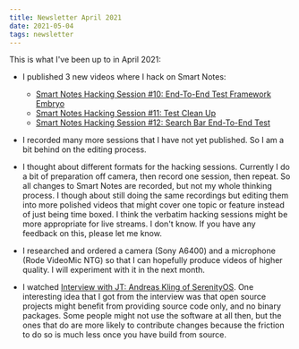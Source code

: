 ```yaml
---
title: Newsletter April 2021
date: 2021-05-04
tags: newsletter
---
```


This is what I've been up to in April 2021:

* I published 3 new videos where I hack on Smart Notes:

    * [Smart Notes Hacking Session #10: End-To-End Test Framework Embryo](https://youtu.be/v0a904NB7Sc)
    * [Smart Notes Hacking Session #11: Test Clean Up](https://youtu.be/nIfk5zxGyB0)
    * [Smart Notes Hacking Session #12: Search Bar End-To-End Test](https://youtu.be/ryBlkGUJBz8)

* I recorded many more sessions that I have not yet published. So I am a bit
  behind on the editing process.

* I thought about different formats for the hacking sessions. Currently I do a
  bit of preparation off camera, then record one session, then repeat. So all
  changes to Smart Notes are recorded, but not my whole thinking process.  I
  though about still doing the same recordings but editing them into more
  polished videos that might cover one topic or feature instead of just being
  time boxed. I think the verbatim hacking sessions might be more appropriate
  for live streams. I don't know. If you have any feedback on this, please let
  me know.

* I researched and ordered a camera (Sony A6400) and a microphone (Rode
  VideoMic NTG) so that I can hopefully produce videos of higher quality. I
  will experiment with it in the next month.

* I watched [Interview with JT: Andreas Kling of
  SerenityOS](https://youtu.be/5h8bo9OxCwI). One interesting idea that I got
  from the interview was that open source projects might benefit from providing
  source code only, and no binary packages.  Some people might not use the
  software at all then, but the ones that do are more likely to contribute
  changes because the friction to do so is much less once you have build from
  source.
